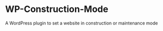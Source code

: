 WP-Construction-Mode
====================

A WordPress plugin to set a website in construction or maintenance mode

